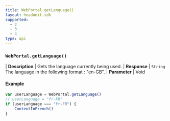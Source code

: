 ```yaml
---
title: WebPortal.getLanguage()
layout: headunit-sdk
supported:
  - 2
  - 3
  - 4
type: api
---
```


### `WebPortal.getLanguage()`

| **Description** | Gets the language currently being used.
| **Response** | `String`  The language in the following format : "en-GB".
| **Parameter**   | Void 

#### Example

```javascript
var userLanguage = WebPortal.getLanguage()
// userLanguage = "fr-FR"
if (userLanguage === "fr-FR") {
	ContentInFrench()
}
```